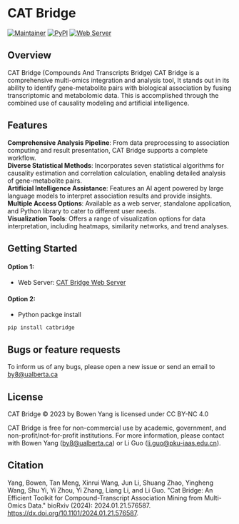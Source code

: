 # CAT Bridge


[![Maintainer](https://img.shields.io/badge/Maintainer-Bowen_Yang-blue.svg)](https://byang.netlify.app)
[![PyPI](https://img.shields.io/pypi/v/catbridge.svg)](https://pypi.org/project/catbridge/)
[![Web Server](https://img.shields.io/website-CAT_Brdige-down-green-red/http/www.catbridge.work.svg)](http://www.catbridge.work)

## Overview
CAT Bridge (Compounds And Transcripts Bridge) CAT Bridge is a comprehensive multi-omics integration and analysis tool, It stands out in its ability to identify gene-metabolite pairs with biological association by fusing transcriptomic and metabolomic data. This is accomplished through the combined use of causality modeling and artificial intelligence.


## Features
**Comprehensive Analysis Pipeline**: From data preprocessing to association computing and result presentation, CAT Bridge supports a complete workflow.  
**Diverse Statistical Methods**: Incorporates seven statistical algorithms for causality estimation and correlation calculation, enabling detailed analysis of gene-metabolite pairs.  
**Artificial Intelligence Assistance**: Features an AI agent powered by large language models to interpret association results and provide insights.  
**Multiple Access Options**: Available as a web server, standalone application, and Python library to cater to different user needs.  
**Visualization Tools**: Offers a range of visualization options for data interpretation, including heatmaps, similarity networks, and trend analyses.  


## Getting Started
#### Option 1:
- Web Server: [CAT Bridge Web Server](http://www.catbridge.work)
#### Option 2:
- Python packge install
```
pip install catbridge
```

## Bugs or feature requests
To inform us of any bugs, please open a new issue or send an email to by8@ualberta.ca


## License
CAT Bridge © 2023 by Bowen Yang is licensed under CC BY-NC 4.0 

CAT Bridge is free for non-commercial use by academic, government, and non-profit/not-for-profit institutions. For more information, please contact with Bowen Yang (by8@ualberta.ca) or Li Guo (li.guo@pku-iaas.edu.cn).


## Citation
Yang, Bowen, Tan Meng, Xinrui Wang, Jun Li, Shuang Zhao, Yingheng Wang, Shu Yi, Yi Zhou, Yi Zhang, Liang Li, and Li Guo. "Cat Bridge: An Efficient Toolkit for Compound-Transcript Association Mining from Multi-Omics Data." bioRxiv  (2024): 2024.01.21.576587. https://dx.doi.org/10.1101/2024.01.21.576587.
